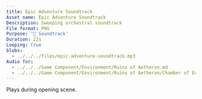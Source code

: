 ```yaml
---
title: Epic Adventure Soundtrack
Asset name: Epic Adventure Soundtrack
Description: Sweeping orchestral soundtrack
File format: PNG
Purpose: '🎼 Soundtrack'
Duration: 22s
Looping: true
blobs: 
  - ../../../files/epic-adventure-soundtrack.mp3
Audio for:
  - ../../../Game Component/Environment/Ruins of Aetheron.md
  - ../../../Game Component/Environment/Ruins of Aetheron/Chamber of Echoes.md
---
```


Plays during opening scene.

